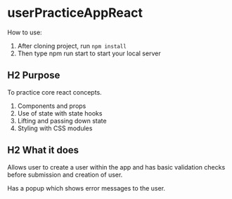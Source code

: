 # userPracticeAppReact

How to use:

1. After cloning project, run `npm install`
2. Then type npm run start to start your local server

## H2 Purpose

To practice core react concepts.

1. Components and props
2. Use of state with state hooks
3. Lifting and passing down state
4. Styling with CSS modules

## H2 What it does

Allows user to create a user within the app and has basic validation checks before submission and creation of user.

Has a popup which shows error messages to the user.
